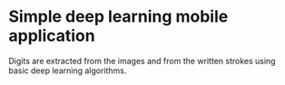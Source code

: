 # Simple deep learning mobile application
Digits are extracted from the images and from the written strokes using basic deep learning algorithms.
